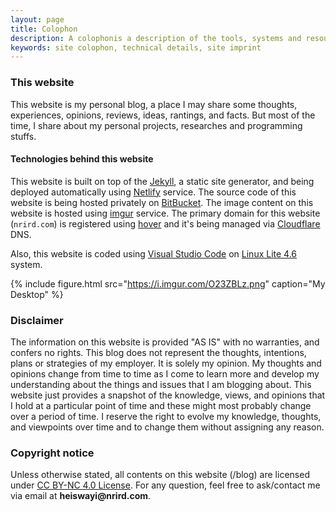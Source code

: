 ```yaml
---
layout: page
title: Colophon
description: A colophonis a description of the tools, systems and resources used to create the Web site and keep it operational.
keywords: site colophon, technical details, site imprint
---
```


### This website

This website is my personal blog, a place I may share some thoughts, experiences, opinions, reviews, ideas, rantings, and facts. But most of the time, I share about my personal projects, researches and programming stuffs.

#### Technologies behind this website

This website is built on top of the [Jekyll](http://jekyllrb.com), a static site generator, and being deployed automatically using [Netlify](https://www.netlify.com/) service. The source code of this website is being hosted privately on [BitBucket](https://bitbucket.org/heiswayi/). The image content on this website is hosted using [imgur](https://imgur.com/) service. The primary domain for this website (`nrird.com`) is registered using [hover](https://www.hover.com/) and it's being managed via [Cloudflare](https://www.cloudflare.com/) DNS.

Also, this website is coded using [Visual Studio Code](https://code.visualstudio.com/) on [Linux Lite 4.6](https://www.linuxliteos.com/) system.

{%
    include figure.html 
    src="https://i.imgur.com/O23ZBLz.png" 
    caption="My Desktop"
%}

### Disclaimer

The information on this website is provided "AS IS" with no warranties, and confers no rights. This blog does not represent the thoughts, intentions, plans or strategies of my employer. It is solely my opinion. My thoughts and opinions change from time to time as I come to learn more and develop my understanding about the things and issues that I am blogging about. This website just provides a snapshot of the knowledge, views, and opinions that I hold at a particular point of time and these might most probably change over a period of time. I reserve the right to evolve my knowledge, thoughts, and viewpoints over time and to change them without assigning any reason.

### Copyright notice

Unless otherwise stated, all contents on this website (/blog) are licensed under [CC BY-NC 4.0 License](https://creativecommons.org/licenses/by-nc/4.0/). For any question, feel free to ask/contact me via email at <strong>heiswayi<span style="display:none">-antispam-</span>@<span style="display:none">-antispam-</span>nrird.com</strong>.